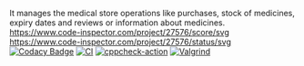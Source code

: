 It manages the medical store operations like purchases, stock of medicines, expiry dates and reviews or information about medicines.
https://www.code-inspector.com/project/27576/score/svg
https://www.code-inspector.com/project/27576/status/svg
[![Codacy Badge](https://app.codacy.com/project/badge/Grade/f737540837a349d99f99ae7699612ab3)](https://www.codacy.com/gh/Mokkarala-NagaSai-Lakshmi-Samyuktha/Stepin-Maintenance-of-pharmacy-records-/dashboard?utm_source=github.com&amp;utm_medium=referral&amp;utm_content=Mokkarala-NagaSai-Lakshmi-Samyuktha/Stepin-Maintenance-of-pharmacy-records-&amp;utm_campaign=Badge_Grade)
[![CI](https://github.com/Mokkarala-NagaSai-Lakshmi-Samyuktha/Stepin-Maintenance-of-pharmacy-records-/actions/workflows/build.yml/badge.svg)](https://github.com/Mokkarala-NagaSai-Lakshmi-Samyuktha/Stepin-Maintenance-of-pharmacy-records-/actions/workflows/build.yml)
[![cppcheck-action](https://github.com/Mokkarala-NagaSai-Lakshmi-Samyuktha/Stepin-Maintenance-of-pharmacy-records-/actions/workflows/cppcheck.yml/badge.svg)](https://github.com/Mokkarala-NagaSai-Lakshmi-Samyuktha/Stepin-Maintenance-of-pharmacy-records-/actions/workflows/cppcheck.yml)
[![Valgrind](https://github.com/Mokkarala-NagaSai-Lakshmi-Samyuktha/Stepin-Maintenance-of-pharmacy-records-/actions/workflows/Valgrind.yml/badge.svg)](https://github.com/Mokkarala-NagaSai-Lakshmi-Samyuktha/Stepin-Maintenance-of-pharmacy-records-/actions/workflows/Valgrind.yml)
